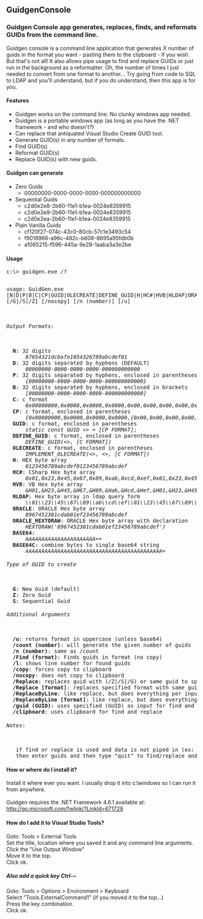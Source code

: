 <h2>GuidgenConsole</h2>

<h3>Guidgen Console app generates, replaces, finds, and reformats GUIDs from the command line.</h3>
<p>
Guidgen console is a command line application that generates X number of guids in the format you want - pasting them to the clipboard - if you wish. But that's not all! It also allows pipe usage to find and replace GUIDs or just run in the background as a reformatter. Oh, the number of times I just needed to convert from one format to another... Try going from code to SQL to LDAP and you'll understand, but if you do understand, then this app is for you.
</p>

<h4>Features</h4>
<ul>
	<li>Guidgen works on the command line. No clunky windows app needed.</li>
 	<li>Guidgen is a portable windows app (as long as you have the .NET framework - and who doesn't?)</li>
 	<li>Can replace that antiquated Visual Studio Create GUID tool.</li>
 	<li>Generate GUID(s) in any number of formats.</li>
 	<li>Find GUID(s)</li>
 	<li>Reformat GUID(s)</li>
 	<li>Replace GUID(s) with new guids.</li>
</ul>

<h4>Guidgen can generate</h4>
<ul>
	<li>Zero Guids
   	<ul><li>00000000-0000-0000-0000-000000000000</li></ul>
  </li>
	<li>Sequential Guids
   <ul><li>c2d0e2e8-2b60-11e1-b1ea-0024e8359915</li>
   <li>c2d0e2e9-2b60-11e1-b1ea-0024e8359915</li>
   <li>c2d0e2ea-2b60-11e1-b1ea-0024e8359915</li></ul>
  </li>
	<li>Plain Vanilla Guids
   <ul><li>cf120f27-074c-43c0-80cb-57c1e3493c54</li>
   <li>f9018966-a96c-482c-b608-8695a95fdb0b</li>
   <li>a1065215-f596-445a-9e28-1aaba3a3e2be</li></ul>
  </li>
</ul>
 
<h4>Usage</h4>
<pre>
c:\> guidgen.exe /?

usage: GuidGen.exe [N|D|P|B|C|CP|GUID|OLECREATE|DEFINE_GUID|H|HC#|HVB|HLDAP|ORACLE|ORACLE_HEXTORAW|BASE64|BASE64C] [/G|/S|/Z] [/nocopy] [/n (number)] [/u]<br/>
<h6>Output Formats:</h6>
  <b>N</b>: 32 digits
      <i>87654321dcbafe1054326789abcdef01</i>
  <b>D</b>: 32 digits separated by hyphens (DEFAULT)
      <i>00000000-0000-0000-0000-000000000000</i>
  <b>P</b>: 32 digits separated by hyphens, enclosed in parentheses
      <i>{00000000-0000-0000-0000-000000000000}</i>
  <b>B</b>: 32 digits separated by hyphens, enclosed in brackets
      <i>[00000000-0000-0000-0000-000000000000]</i>
  <b>C</b>: c format
      <i>0x00000000,0x0000,0x0000,0x0000,0x00,0x00,0x00,0x00,0x00,0x00</i>
  <b>CP</b>: c format, enclosed in parentheses
      <i>{0x00000000,0x0000,0x0000,0x0000,{0x00,0x00,0x00,0x00,0x00,0x00}}</i>
  <b>GUID</b>: c format, enclosed in parentheses
      <i>static const GUID <> = [CP FORMAT];</i>
  <b>DEFINE_GUID</b>: c format, enclosed in parentheses
      <i>DEFINE_GUID(<>, [C FORMAT])</i>
  <b>OLECREATE</b>: c format, enclosed in parentheses
      <i>IMPLEMENT_OLECREATE(<>, <>, [C FORMAT])</i>
  <b>H</b>: HEX byte array
      <i>0123456789abcdef0123456789abcdef</i>
  <b>HC#</b>: CSharp Hex byte array
      <i>0x01,0x23,0x45,0x67,0x89,0xab,0xcd,0xef,0x01,0x23,0x45,0x67,0x89,0xab,0xcd,0xef</i>
  <b>HVB</b>: VB Hex byte array
      <i>&H01,&H23,&H45,&H67,&H89,&Hab,&Hcd,&Hef,&H01,&H23,&H45,&H67,&H89,&Hab,&Hcd,&Hef</i>
  <b>HLDAP</b>: Hex byte array in ldap query form
      <i>\\01\\23\\45\\67\\89\\ab\\cd\\ef\\01\\23\\45\\67\\89\\ab\\cd\\ef</i>
  <b>ORACLE</b>: ORACLE Hex byte array
      <i>8967452301cdab01ef23456789abcdef</i>
  <b>ORACLE_HEXTORAW</b>: ORACLE Hex byte array with declaration
      <i>HEXTORAW('8967452301cdab01ef23456789abcdef')</i>
  <b>BASE64</b>:
      <i>AAAAAAAAAAAAAAAAAAAAAA==</i>
  <b>BASE64C</b>: combine bytes to single base64 string
      <i>AAAAAAAAAAAAAAAAAAAAAAAAAAAAAAAAAAAAAAAAAAA=</i>
<h6>Type of GUID to create</h6>
  <b>G</b>: New Guid (default)
  <b>Z</b>: Zero Guid
  <b>S</b>: Sequential Guid
<h6>Additional Arguments</h6>
  <b>/u</b>: returns format in uppercase (unless base64)
  <b>/count (number)</b>: will generate the given number of guids
  <b>/n (number)</b>: same as /count
  <b>/Find (format)</b>: Finds guids in format (no copy)
  <b>/l</b>: shows line number for found guids
  <b>/copy</b>: forces copy to clipboard
  <b>/nocopy</b>: does not copy to clipboard
  <b>/Replace</b>: replaces guid with (/Z|/S|/G) or same guid to specified output format (nocopy) (no-BASE64C)
  <b>/Replace [format]</b>: replaces specified format with same guid or new guid if (/Z|/S|/G) is specified to specified output format (nocopy)
  <b>/ReplaceByLine</b>: like replace, but does everything per input line. (see above)
  <b>/ReplaceByLine [format]</b>: like replace, but does everything per input line. (see above)
  <b>/guid (GUID)</b>: uses specified (GUID) as input for find and replace.
  <b>/clipboard</b>: uses clipboard for find and replace
<h6>Notes:</h6>
   if find or replace is used and data is not piped in (ex: more find.txt | guidgen /find) 
   then enter guids and then type "quit" to find/replace and end.
</pre>	

<h4>How or where do I install it?</h4>
 Install it where ever you want. I usually drop it into c:\windows so I can run it from anywhere.<br/><br/>
 Guidgen requires the .NET Framework 4.6.1 available at: <a href="http://go.microsoft.com/fwlink/?LinkId=671729">http://go.microsoft.com/fwlink/?LinkId=671729</a>

<h4>How do I add it to Visual Studio Tools?</h4>
 Goto: Tools > External Tools<br/>
 Set the title, location where you saved it and any command line arguments.<br/>
 Click the "Use Output Window"<br/>
 Move it to the top.<br/>
 Click ok.<br/>

 <h5>Also add a quick key Ctrl-~</h5>
  Goto: Tools > Options > Environment > Keyboard <br/>
  Select "Tools.ExternalCommand1" (if you moved it to the top...)<br/>
  Press the key combination. <br/>
  Click ok. <br/>
</pre>
